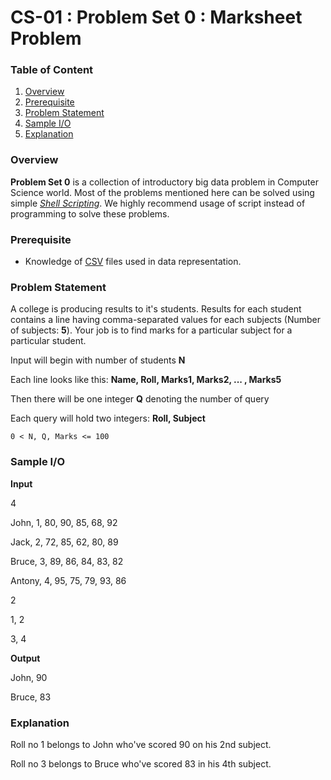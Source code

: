# CS-01 : Problem Set 0 : Marksheet Problem

### Table of Content
1. [Overview](#overview)
2. [Prerequisite](#prerequisite)
3. [Problem Statement](#problem-statement)
4. [Sample I/O](#sample-io)
5. [Explanation](#explanation)

### Overview
**Problem Set 0** is a collection of introductory big data problem in Computer Science world. Most of the problems mentioned here can be solved using simple [_Shell Scripting_](https://en.wikipedia.org/wiki/Shell_script). We highly recommend usage of script instead of programming to solve these problems.

### Prerequisite
* Knowledge of [CSV](https://en.wikipedia.org/wiki/Comma-separated_values) files used in data representation.

### Problem Statement
A college is producing results to it's students. Results for each student contains a line having comma-separated values for each subjects (Number of subjects: **5**). Your job is to find marks for a particular subject for a particular student.

Input will begin with number of students **N**

Each line looks like this: **Name, Roll, Marks1, Marks2, ... , Marks5**

Then there will be one integer **Q** denoting the number of query

Each query will hold two integers: **Roll, Subject**

```
0 < N, Q, Marks <= 100
```

### Sample I/O

**Input**

4

John, 1, 80, 90, 85, 68, 92

Jack, 2, 72, 85, 62, 80, 89

Bruce, 3, 89, 86, 84, 83, 82

Antony, 4, 95, 75, 79, 93, 86

2

1, 2

3, 4

**Output**

John, 90

Bruce, 83

### Explanation

Roll no 1 belongs to John who've scored 90 on his 2nd subject.

Roll no 3 belongs to Bruce who've scored 83 in his 4th subject.

